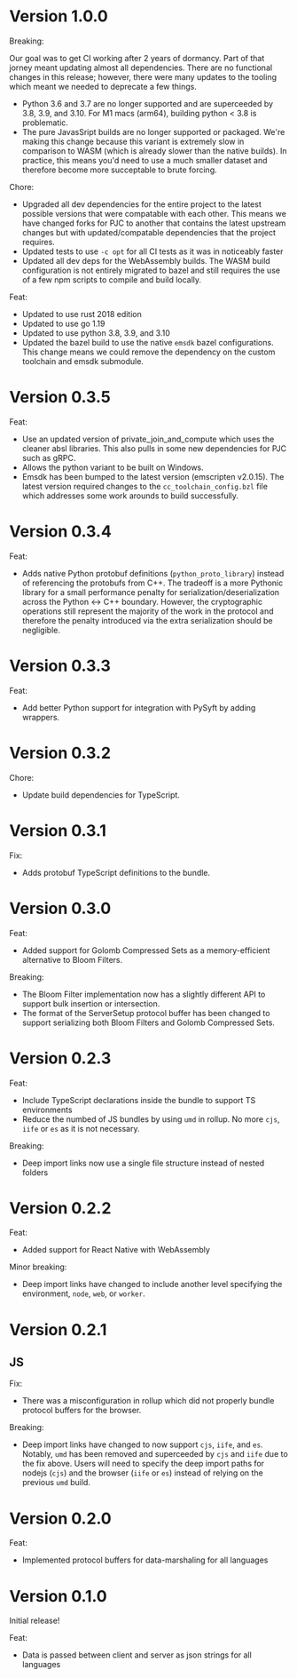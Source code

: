 # Version 1.0.0

Breaking:

Our goal was to get CI working after 2 years of dormancy. Part of that jorney meant updating almost all dependencies. There are no functional changes in this release; however, there were many updates to the tooling which meant we needed to deprecate a few things.

- Python 3.6 and 3.7 are no longer supported and are superceeded by 3.8, 3.9, and 3.10. For M1 macs (arm64), building python < 3.8 is problematic.
- The pure JavasSript builds are no longer supported or packaged. We're making
  this change because this variant is extremely slow in comparison to WASM
  (which is already slower than the native builds). In practice, this means
  you'd need to use a much smaller dataset and therefore become more succeptable
  to brute forcing.

Chore:

- Upgraded all dev dependencies for the entire project to the latest possible versions that were compatable with each other. This means we have changed forks for PJC to another that contains the latest upstream changes but with updated/compatable dependencies that the project requires.
- Updated tests to use `-c opt` for all CI tests as it was in noticeably faster
- Updated all dev deps for the WebAssembly builds. The WASM build configuration is not entirely migrated to bazel and still requires the use of a few npm scripts to compile and build locally.

Feat:

- Updated to use rust 2018 edition
- Updated to use go 1.19
- Updated to use python 3.8, 3.9, and 3.10
- Updated the bazel build to use the native `emsdk` bazel configurations. This change means we could remove the dependency on the custom toolchain and emsdk submodule.

# Version 0.3.5

Feat:

- Use an updated version of private_join_and_compute which uses the cleaner absl libraries. This also pulls in some new dependencies for PJC such as gRPC.
- Allows the python variant to be built on Windows.
- Emsdk has been bumped to the latest version (emscripten v2.0.15). The latest version required changes to the `cc_toolchain_config.bzl` file which addresses some work arounds to build successfully.

# Version 0.3.4

Feat:

- Adds native Python protobuf definitions (`python_proto_library`) instead of referencing the protobufs from C++. The tradeoff is a more Pythonic library for a small performance penalty for serialization/deserialization across the Python <-> C++ boundary. However, the cryptographic operations still represent the majority of the work in the protocol and therefore the penalty introduced via the extra serialization should be negligible.

# Version 0.3.3

Feat:

- Add better Python support for integration with PySyft by adding wrappers.

# Version 0.3.2

Chore:

- Update build dependencies for TypeScript.

# Version 0.3.1

Fix:

- Adds protobuf TypeScript definitions to the bundle.

# Version 0.3.0

Feat:

- Added support for Golomb Compressed Sets as a memory-efficient alternative to Bloom Filters.

Breaking:

- The Bloom Filter implementation now has a slightly different API to support bulk insertion or intersection.
- The format of the ServerSetup protocol buffer has been changed to support serializing both Bloom Filters and Golomb Compressed Sets.

# Version 0.2.3

Feat:

- Include TypeScript declarations inside the bundle to support TS environments
- Reduce the numbed of JS bundles by using `umd` in rollup. No more `cjs`, `iife` or `es` as it is not necessary.

Breaking:

- Deep import links now use a single file structure instead of nested folders

# Version 0.2.2

Feat:

- Added support for React Native with WebAssembly

Minor breaking:

- Deep import links have changed to include another level specifying the environment, `node`, `web`, or `worker`.

# Version 0.2.1

## JS

Fix:

- There was a misconfiguration in rollup which did not properly bundle protocol buffers for the browser.

Breaking:

- Deep import links have changed to now support `cjs`, `iife`, and `es`. Notably, `umd` has been removed and superceeded by `cjs` and `iife` due to the fix above. Users will need to specify the deep import paths for nodejs (`cjs`) and the browser (`iife` or `es`) instead of relying on the previous `umd` build.

# Version 0.2.0

Feat:

- Implemented protocol buffers for data-marshaling for all languages

# Version 0.1.0

Initial release!

Feat:

- Data is passed between client and server as json strings for all languages
